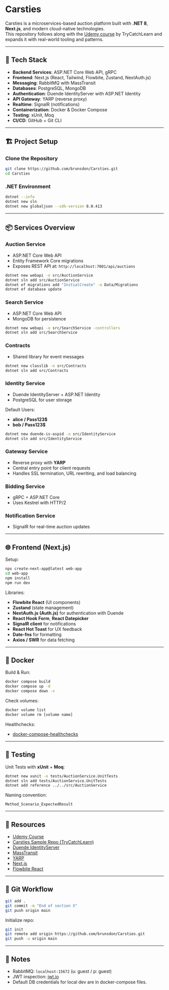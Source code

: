 # Carsties

Carsties is a microservices-based auction platform built with **.NET 8**, **Next.js**, and modern cloud-native technologies.  
This repository follows along with the [Udemy course](https://www.udemy.com/course/build-a-microservices-app-with-dotnet-and-nextjs-from-scratch/) by TryCatchLearn and expands it with real-world tooling and patterns.

---

## 🚀 Tech Stack

- **Backend Services**: ASP.NET Core Web API, gRPC
- **Frontend**: Next.js (React, Tailwind, Flowbite, Zustand, NextAuth.js)
- **Messaging**: RabbitMQ with MassTransit
- **Databases**: PostgreSQL, MongoDB
- **Authentication**: Duende IdentityServer with ASP.NET Identity
- **API Gateway**: YARP (reverse proxy)
- **Realtime**: SignalR (notifications)
- **Containerization**: Docker & Docker Compose
- **Testing**: xUnit, Moq
- **CI/CD**: GitHub + Git CLI

---

## 🏗️ Project Setup

### Clone the Repository
```bash
git clone https://github.com/brunsdon/Carsties.git
cd Carsties
```

### .NET Environment
```bash
dotnet --info
dotnet new sln
dotnet new globaljson --sdk-version 8.0.413
```

---

## 📦 Services Overview

### Auction Service
- ASP.NET Core Web API
- Entity Framework Core migrations
- Exposes REST API at: `http://localhost:7001/api/auctions`

```bash
dotnet new webapi -o src/AuctionService
dotnet sln add src/AuctionService
dotnet ef migrations add "InitialCreate" -o Data/Migrations
dotnet ef database update
```

### Search Service
- ASP.NET Core Web API
- MongoDB for persistence

```bash
dotnet new webapi -o src/SearchService -controllers
dotnet sln add src/SearchService
```

### Contracts
- Shared library for event messages
```bash
dotnet new classlib -o src/Contracts
dotnet sln add src/Contracts
```

### Identity Service
- Duende IdentityServer + ASP.NET Identity
- PostgreSQL for user storage

Default Users:
- **alice / Pass123$**
- **bob / Pass123$**

```bash
dotnet new duende-is-aspid -o src/IdentityService
dotnet sln add src/IdentityService
```

### Gateway Service
- Reverse proxy with **YARP**
- Central entry point for client requests
- Handles SSL termination, URL rewriting, and load balancing

### Bidding Service
- gRPC + ASP.NET Core
- Uses Kestrel with HTTP/2

### Notification Service
- SignalR for real-time auction updates

---

## 🌐 Frontend (Next.js)

Setup:
```bash
npx create-next-app@latest web-app
cd web-app
npm install
npm run dev
```

Libraries:
- **Flowbite React** (UI components)
- **Zustand** (state management)
- **NextAuth.js (Auth.js)** for authentication with Duende
- **React Hook Form**, **React Datepicker**
- **SignalR client** for notifications
- **React Hot Toast** for UX feedback
- **Date-fns** for formatting
- **Axios / SWR** for data fetching

---

## 🐳 Docker

Build & Run:
```bash
docker compose build
docker compose up -d
docker compose down -v
```

Check volumes:
```bash
docker volume list
docker volume rm [volume name]
```

Healthchecks:
- [docker-compose-healthchecks](https://github.com/peter-evans/docker-compose-healthcheck)

---

## 🧪 Testing

Unit Tests with **xUnit** + **Moq**:
```bash
dotnet new xunit -o tests/AuctionService.UnitTests
dotnet sln add tests/AuctionService.UnitTests
dotnet add reference ../../src/AuctionService
```

Naming convention:
```
Method_Scenario_ExpectedResult
```

---

## 🔗 Resources

- [Udemy Course](https://www.udemy.com/course/build-a-microservices-app-with-dotnet-and-nextjs-from-scratch/)  
- [Carsties Sample Repo (TryCatchLearn)](https://github.com/TryCatchLearn/Carsties)  
- [Duende IdentityServer](https://duendesoftware.com/products/identityserver)  
- [MassTransit](https://masstransit.io)  
- [YARP](https://microsoft.github.io/reverse-proxy/)  
- [Next.js](https://nextjs.org/)  
- [Flowbite React](https://flowbite-react.com/)  

---

## 📝 Git Workflow

```bash
git add .
git commit -m "End of section X"
git push origin main
```

Initialize repo:
```bash
git init
git remote add origin https://github.com/brunsdon/Carsties.git
git push -u origin main
```

---

## 📌 Notes

- RabbitMQ: `localhost:15672` (u: guest / p: guest)  
- JWT inspection: [jwt.io](https://jwt.io)  
- Default DB credentials for local dev are in docker-compose files.  
